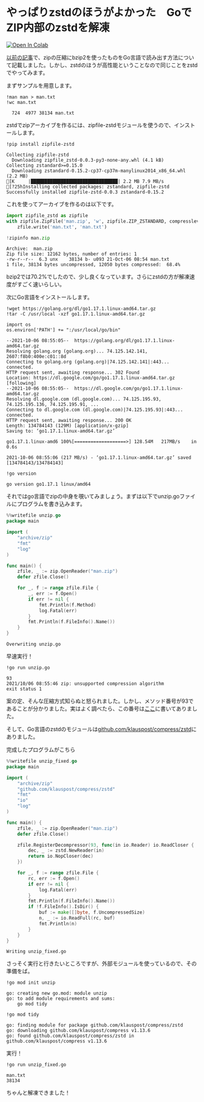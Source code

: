 # やっぱりzstdのほうがよかった　GoでZIP内部のzstdを解凍

[![Open In Colab](https://colab.research.google.com/assets/colab-badge.svg)](https://colab.research.google.com/github/Soliton-Analytics-Team/Go-ZSTD/blob/main/ZIP_ZSTD.ipynb)

[以前の記事](https://www.soliton-cyber.com/blog/go-bzip2)で、zipの圧縮にbzip2を使ったものをGo言語で読み出す方法について記載しました。しかし、zstdのほうが高性能ということなので同じことをzstdでやってみます。


まずサンプルを用意します。


```shell
!man man > man.txt
!wc man.txt
```

      724  4977 38134 man.txt


zstdでzipアーカイブを作るには、zipfile-zstdモジュールを使うので、インストールします。



```shell
!pip install zipfile-zstd
```

    Collecting zipfile-zstd
      Downloading zipfile_zstd-0.0.3-py3-none-any.whl (4.1 kB)
    Collecting zstandard>=0.15.0
      Downloading zstandard-0.15.2-cp37-cp37m-manylinux2014_x86_64.whl (2.2 MB)
    [K     |████████████████████████████████| 2.2 MB 7.9 MB/s 
    [?25hInstalling collected packages: zstandard, zipfile-zstd
    Successfully installed zipfile-zstd-0.0.3 zstandard-0.15.2


これを使ってアーカイブを作るのは以下です。


```python
import zipfile_zstd as zipfile
with zipfile.ZipFile('man.zip', 'w', zipfile.ZIP_ZSTANDARD, compresslevel=19) as zfile:
    zfile.write('man.txt', 'man.txt')

!zipinfo man.zip
```

    Archive:  man.zip
    Zip file size: 12162 bytes, number of entries: 1
    -rw-r--r--  6.3 unx    38134 b- u093 21-Oct-06 08:54 man.txt
    1 file, 38134 bytes uncompressed, 12050 bytes compressed:  68.4%


bzip2では70.2%でしたので、少し良くなっています。さらにzstdの方が解凍速度がすごく速いらしい。

次にGo言語をインストールします。


```shell
!wget https://golang.org/dl/go1.17.1.linux-amd64.tar.gz
!tar -C /usr/local -xzf go1.17.1.linux-amd64.tar.gz

import os
os.environ['PATH'] += ":/usr/local/go/bin"
```

    --2021-10-06 08:55:05--  https://golang.org/dl/go1.17.1.linux-amd64.tar.gz
    Resolving golang.org (golang.org)... 74.125.142.141, 2607:f8b0:400e:c01::8d
    Connecting to golang.org (golang.org)|74.125.142.141|:443... connected.
    HTTP request sent, awaiting response... 302 Found
    Location: https://dl.google.com/go/go1.17.1.linux-amd64.tar.gz [following]
    --2021-10-06 08:55:05--  https://dl.google.com/go/go1.17.1.linux-amd64.tar.gz
    Resolving dl.google.com (dl.google.com)... 74.125.195.93, 74.125.195.136, 74.125.195.91, ...
    Connecting to dl.google.com (dl.google.com)|74.125.195.93|:443... connected.
    HTTP request sent, awaiting response... 200 OK
    Length: 134784143 (129M) [application/x-gzip]
    Saving to: ‘go1.17.1.linux-amd64.tar.gz’
    
    go1.17.1.linux-amd6 100%[===================>] 128.54M   217MB/s    in 0.6s    
    
    2021-10-06 08:55:06 (217 MB/s) - ‘go1.17.1.linux-amd64.tar.gz’ saved [134784143/134784143]
    



```shell
!go version
```

    go version go1.17.1 linux/amd64


それではgo言語でzipの中身を覗いてみましょう。まずは以下でunzip.goファイルにプログラムを書き込みます。


```go
%%writefile unzip.go
package main

import (
    "archive/zip"
    "fmt"
    "log"
)

func main() {
    zfile, _ := zip.OpenReader("man.zip")
    defer zfile.Close()

    for _, f := range zfile.File {
        _, err := f.Open()
        if err != nil {
            fmt.Println(f.Method)
            log.Fatal(err)
        }
        fmt.Println(f.FileInfo().Name())
    }
}
```

    Overwriting unzip.go


早速実行！


```shell
!go run unzip.go
```

    93
    2021/10/06 08:55:46 zip: unsupported compression algorithm
    exit status 1


案の定、そんな圧縮方式知らぬと怒られました。しかし、メソッド番号が93であることが分かりました。実はよく調べたら、この番号は[ここ](https://pkware.cachefly.net/webdocs/casestudies/APPNOTE.TXT)に書いてありました。

そして、Go言語のzstdのモジュールは[github.com/klauspost/compress/zstd](https://pkg.go.dev/github.com/klauspost/compress/zstd)にありました。

完成したプログラムがこちら



```go
%%writefile unzip_fixed.go
package main

import (
    "archive/zip"
    "github.com/klauspost/compress/zstd"
    "fmt"
    "io"
    "log"
)

func main() {
    zfile, _ := zip.OpenReader("man.zip")
    defer zfile.Close()

	zfile.RegisterDecompressor(93, func(in io.Reader) io.ReadCloser {
        dec, _ := zstd.NewReader(in)
		return io.NopCloser(dec)
	})

    for _, f := range zfile.File {
        rc, err := f.Open()
        if err != nil {
            log.Fatal(err)
        }
        fmt.Println(f.FileInfo().Name())
        if !f.FileInfo().IsDir() {
            buf := make([]byte, f.UncompressedSize)
            n, _ := io.ReadFull(rc, buf)
            fmt.Println(n)
        }
    }
}
```

    Writing unzip_fixed.go


さっそく実行と行きたいところですが、外部モジュールを使っているので、その準備をば。


```shell
!go mod init unzip
```

    go: creating new go.mod: module unzip
    go: to add module requirements and sums:
    	go mod tidy



```shell
!go mod tidy
```

    go: finding module for package github.com/klauspost/compress/zstd
    go: downloading github.com/klauspost/compress v1.13.6
    go: found github.com/klauspost/compress/zstd in github.com/klauspost/compress v1.13.6


実行！


```shell
!go run unzip_fixed.go
```

    man.txt
    38134


ちゃんと解凍できました！

